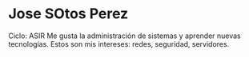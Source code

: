 # Jose SOtos Perez
Ciclo: ASIR
Me gusta la administración de sistemas y aprender nuevas tecnologías.
Estos son mis intereses: redes, seguridad, servidores.

